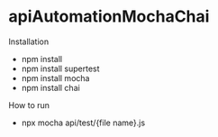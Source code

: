 # apiAutomationMochaChai

Installation

- npm install
- npm install supertest
- npm install mocha
- npm install chai

How to run

- npx mocha api/test/{file name}.js
